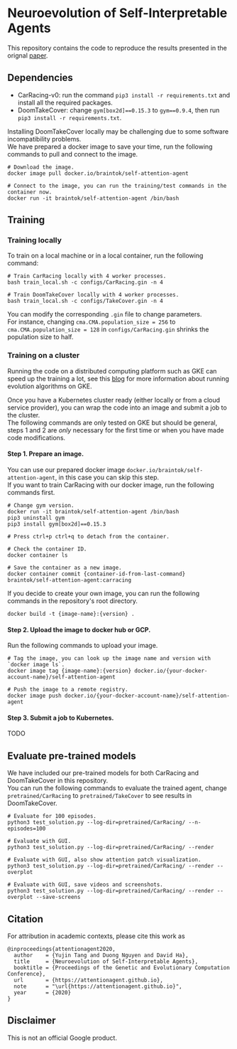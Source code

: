# Neuroevolution of Self-Interpretable Agents

This repository contains the code to reproduce the results presented in the orignal [paper](https://attentionagent.github.io/). 

## Dependencies

* CarRacing-v0: run the command `pip3 install -r requirements.txt` and install all the required packages.
* DoomTakeCover: change `gym[box2d]==0.15.3` to `gym==0.9.4`, then run `pip3 install -r requirements.txt`.

Installing DoomTakeCover locally may be challenging due to some software incompatibility problems.  
We have prepared a docker image to save your time, run the following commands to pull and connect to the image.  
```
# Download the image.
docker image pull docker.io/braintok/self-attention-agent

# Connect to the image, you can run the training/test commands in the container now.
docker run -it braintok/self-attention-agent /bin/bash
```

## Training

### Training locally
To train on a local machine or in a local container, run the following command:
```
# Train CarRacing locally with 4 worker processes.
bash train_local.sh -c configs/CarRacing.gin -n 4

# Train DoomTakeCover locally with 4 worker processes.
bash train_local.sh -c configs/TakeCover.gin -n 4
```

You can modify the corresponding `.gin` file to change parameters.  
For instance, changing `cma.CMA.population_size = 256` to `cma.CMA.population_size = 128` in `configs/CarRacing.gin` shrinks the population size to half.

### Training on a cluster

Running the code on a distributed computing platform such as GKE can speed up the training a lot, see this [blog](https://cloud.google.com/blog/products/ai-machine-learning/how-to-run-evolution-strategies-on-google-kubernetes-engine) for more information about running evolution algorithms on GKE.  

Once you have a Kubernetes cluster ready (either locally or from a cloud service provider), you can wrap the code into an image and submit a job to the cluster.  
The following commands are only tested on GKE but should be general, steps 1 and 2 are *only* necessary for the first time or when you have made code modifications.

#### Step 1. Prepare an image.
You can use our prepared docker image `docker.io/braintok/self-attention-agent`, in this case you can skip this step.  
If you want to train CarRacing with our docker image, run the following commands first.
```
# Change gym version.
docker run -it braintok/self-attention-agent /bin/bash
pip3 uninstall gym
pip3 install gym[box2d]==0.15.3

# Press ctrl+p ctrl+q to detach from the container.

# Check the container ID.
docker container ls

# Save the container as a new image.
docker container commit {container-id-from-last-command} braintok/self-attention-agent:carracing
```
If you decide to create your own image, you can run the following commands in the repository's root directory.
```
docker build -t {image-name}:{version} .
```

#### Step 2. Upload the image to docker hub or GCP.
Run the following commands to upload your image.
```
# Tag the image, you can look up the image name and version with `docker image ls`.
docker image tag {image-name}:{version} docker.io/{your-docker-account-name}/self-attention-agent

# Push the image to a remote registry.
docker image push docker.io/{your-docker-account-name}/self-attention-agent
```

#### Step 3. Submit a job to Kubernetes.
TODO

## Evaluate pre-trained models

We have included our pre-trained models for both CarRacing and DoomTakeCover in this repository.  
You can run the following commands to evaluate the trained agent, change `pretrained/CarRacing` to `pretrained/TakeCover` to see results in DoomTakeCover.
```
# Evaluate for 100 episodes.
python3 test_solution.py --log-dir=pretrained/CarRacing/ --n-episodes=100

# Evaluate with GUI.
python3 test_solution.py --log-dir=pretrained/CarRacing/ --render

# Evaluate with GUI, also show attention patch visualization.
python3 test_solution.py --log-dir=pretrained/CarRacing/ --render --overplot

# Evaluate with GUI, save videos and screenshots.
python3 test_solution.py --log-dir=pretrained/CarRacing/ --render --overplot --save-screens
```

## Citation
For attribution in academic contexts, please cite this work as

```
@inproceedings{attentionagent2020,
  author    = {Yujin Tang and Duong Nguyen and David Ha},
  title     = {Neuroevolution of Self-Interpretable Agents},
  booktitle = {Proceedings of the Genetic and Evolutionary Computation Conference},
  url       = {https://attentionagent.github.io},
  note      = "\url{https://attentionagent.github.io}",
  year      = {2020}
}
```

## Disclaimer

This is not an official Google product.
